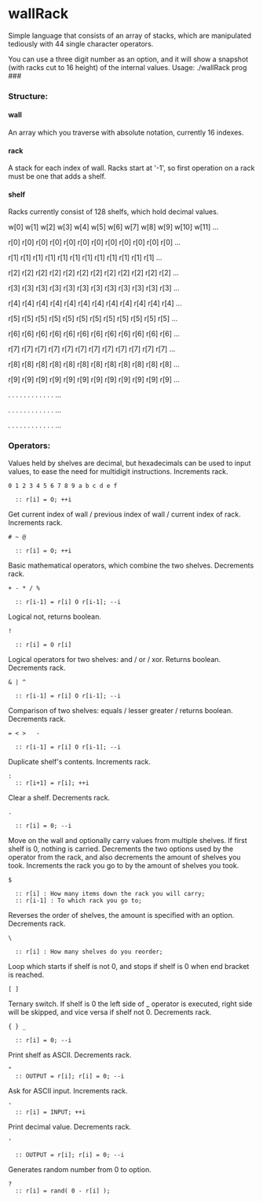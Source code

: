 # wallRack
Simple language that consists of an array of stacks, which are manipulated
tediously with 44 single character operators.

You can use a three digit number as an option, and it will show a snapshot
(with racks cut to 16 height) of the internal values.
Usage: ./wallRack prog \#\#\#

### Structure:

#### wall
An array which you traverse with absolute notation, currently 16 indexes.
#### rack
A stack for each index of wall. Racks start at '-1', so first operation on a rack must be one that adds a shelf.
#### shelf
Racks currently consist of 128 shelfs, which hold decimal values.

w[0] w[1] w[2] w[3] w[4] w[5] w[6] w[7] w[8] w[9] w[10] w[11] ...

r[0] r[0] r[0] r[0] r[0] r[0] r[0] r[0] r[0] r[0] r[0]  r[0]  ...

r[1] r[1] r[1] r[1] r[1] r[1] r[1] r[1] r[1] r[1] r[1]  r[1]  ...

r[2] r[2] r[2] r[2] r[2] r[2] r[2] r[2] r[2] r[2] r[2]  r[2]  ...

r[3] r[3] r[3] r[3] r[3] r[3] r[3] r[3] r[3] r[3] r[3]  r[3]  ...

r[4] r[4] r[4] r[4] r[4] r[4] r[4] r[4] r[4] r[4] r[4]  r[4]  ...

r[5] r[5] r[5] r[5] r[5] r[5] r[5] r[5] r[5] r[5] r[5]  r[5]  ...

r[6] r[6] r[6] r[6] r[6] r[6] r[6] r[6] r[6] r[6] r[6]  r[6]  ...

r[7] r[7] r[7] r[7] r[7] r[7] r[7] r[7] r[7] r[7] r[7]  r[7]  ...

r[8] r[8] r[8] r[8] r[8] r[8] r[8] r[8] r[8] r[8] r[8]  r[8]  ...

r[9] r[9] r[9] r[9] r[9] r[9] r[9] r[9] r[9] r[9] r[9]  r[9]  ...

.    .    .    .    .    .    .    .    .    .    .     .     ...

.    .    .    .    .    .    .    .    .    .    .     .     ...

.    .    .    .    .    .    .    .    .    .    .     .     ...

### Operators:

Values held by shelves are decimal, but hexadecimals can be used to input values, to ease the need for multidigit instructions. Increments rack.
```
0 1 2 3 4 5 6 7 8 9 a b c d e f

  :: r[i] = O; ++i
```

Get current index of wall / previous index of wall / current index of rack. Increments rack.
```
# ~ @

  :: r[i] = O; ++i
```

Basic mathematical operators, which combine the two shelves. Decrements rack.
```
+ - * / %

  :: r[i-1] = r[i] O r[i-1]; --i
```

Logical not, returns boolean.
```
!

  :: r[i] = O r[i]
```

Logical operators for two shelves: and / or / xor. Returns boolean. Decrements rack.
```
& | ^

  :: r[i-1] = r[i] O r[i-1]; --i
```


Comparison of two shelves: equals / lesser greater /
returns boolean. Decrements rack.
```
= < >	-

  :: r[i-1] = r[i] O r[i-1]; --i
```

Duplicate shelf's contents. Increments rack.
```
:
  :: r[i+1] = r[i]; ++i
```

Clear a shelf. Decrements rack.
```
.

  :: r[i] = 0; --i
```

Move on the wall and optionally carry values from multiple shelves. If first shelf is 0, nothing is carried. Decrements the two options used by the operator from the rack, and also decrements the amount of shelves you took. Increments the rack you go to by the amount of shelves you took.
```
$

  :: r[i] : How many items down the rack you will carry;
  :: r[i-1] : To which rack you go to;
```

Reverses the order of shelves, the amount is specified with an option. Decrements rack.
```
\

  :: r[i] : How many shelves do you reorder;
```

Loop which starts if shelf is not 0, and stops if shelf is
0 when end bracket is reached.
```
[ ]
```

Ternary switch. If shelf is 0 the left side of _ operator is executed, right side will be skipped, and vice versa if shelf not 0. Decrements rack.
```
{ } _

  :: r[i] = 0; --i
```

Print shelf as ASCII. Decrements rack.
```
"
  :: OUTPUT = r[i]; r[i] = 0; --i
```

Ask for ASCII input. Increments rack.
```
'
  :: r[i] = INPUT; ++i
```

Print decimal value. Decrements rack.
```
'

  :: OUTPUT = r[i]; r[i] = 0; --i
```

Generates random number from 0 to option.
```
?
  :: r[i] = rand( 0 - r[i] );
```
